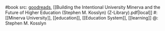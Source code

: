 #book 
src: [goodreads](https://www.goodreads.com/book/show/36425986-building-the-intentional-university), [[Building the Intentional University Minerva and the Future of Higher Education (Stephen M. Kosslyn) (Z-Library).pdf|local]] 
#: [[Minerva University]], [[education]], [[Education System]], [[learning]] 
@: Stephen M. Kosslyn

